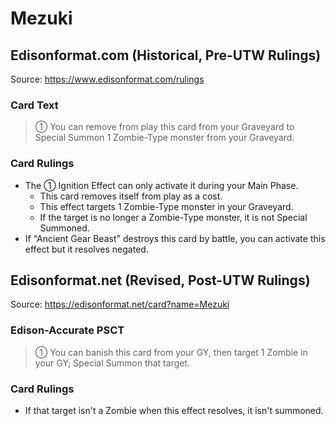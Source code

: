 # Mezuki

## Edisonformat.com (Historical, Pre-UTW Rulings)

Source: https://www.edisonformat.com/rulings

### Card Text

> ① You can remove from play this card from your Graveyard to Special Summon 1 Zombie-Type monster from your Graveyard.

### Card Rulings

*   The ① Ignition Effect can only activate it during your Main Phase.
    *   This card removes itself from play as a cost.
    *   This effect targets 1 Zombie-Type monster in your Graveyard.
    *   If the target is no longer a Zombie-Type monster, it is not Special Summoned.
*   If "Ancient Gear Beast" destroys this card by battle, you can activate this effect but it resolves negated.

## Edisonformat.net (Revised, Post-UTW Rulings)

Source: https://edisonformat.net/card?name=Mezuki

### Edison-Accurate PSCT

> ① You can banish this card from your GY, then target 1 Zombie in your GY; Special Summon that target.

### Card Rulings

*   If that target isn't a Zombie when this effect resolves, it isn't summoned.
            
